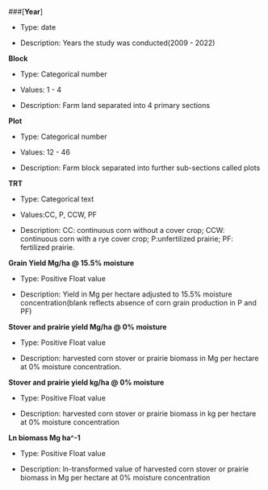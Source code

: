 ###[**Year**]

- Type: date

- Description: Years the study was conducted(2009 - 2022)

**Block**

- Type: Categorical number

- Values: 1 - 4

- Description: Farm land separated into 4 primary sections

**Plot**

- Type: Categorical number

- Values: 12 - 46

- Description: Farm block separated into further sub-sections called plots

**TRT**

- Type: Categorical text

- Values:CC, P, CCW, PF

- Description: CC: continuous corn without a cover crop; CCW: continuous corn with a rye cover crop; P:unfertilized prairie; PF: fertilized prairie.


**Grain Yield Mg/ha @ 15.5% moisture**

- Type: Positive Float value

- Description: Yield in Mg per hectare adjusted to 15.5% moisture concentration(blank reflects absence of corn grain production in P and PF)

**Stover and prairie yield Mg/ha @ 0% moisture**

- Type: Positive Float value

- Description: harvested corn stover or prairie biomass in Mg per hectare at 0% moisture concentration.


**Stover and prairie yield kg/ha @ 0% moisture**

- Type: Positive Float value

- Description: harvested corn stover or prairie biomass in kg per hectare at 0% moisture concentration

**Ln biomass Mg ha^-1**

- Type: Positive Float value

- Description: ln-transformed value of harvested corn stover or prairie biomass in Mg per hectare at 0% moisture concentration
